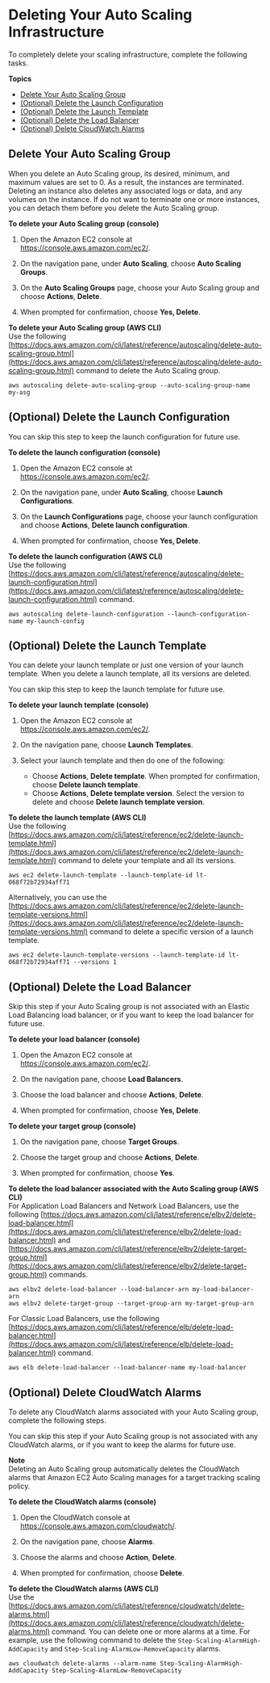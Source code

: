 # Deleting Your Auto Scaling Infrastructure<a name="as-process-shutdown"></a>

To completely delete your scaling infrastructure, complete the following tasks\.

**Topics**
+ [Delete Your Auto Scaling Group](#as-shutdown-lbs-delete-asg-cli)
+ [\(Optional\) Delete the Launch Configuration](#as-shutdown-lbs-delete-lc-cli)
+ [\(Optional\) Delete the Launch Template](#as-shutdown-lbs-delete-lt-cli)
+ [\(Optional\) Delete the Load Balancer](#as-shutdown-lbs-delete-lbs-cli)
+ [\(Optional\) Delete CloudWatch Alarms](#as-shutdown-delete-alarms-cli)

## Delete Your Auto Scaling Group<a name="as-shutdown-lbs-delete-asg-cli"></a>

When you delete an Auto Scaling group, its desired, minimum, and maximum values are set to 0\. As a result, the instances are terminated\. Deleting an instance also deletes any associated logs or data, and any volumes on the instance\. If do not want to terminate one or more instances, you can detach them before you delete the Auto Scaling group\.

**To delete your Auto Scaling group \(console\)**

1. Open the Amazon EC2 console at [https://console\.aws\.amazon\.com/ec2/](https://console.aws.amazon.com/ec2/)\.

1. On the navigation pane, under **Auto Scaling**, choose **Auto Scaling Groups**\.

1. On the **Auto Scaling Groups** page, choose your Auto Scaling group and choose **Actions**, **Delete**\. 

1. When prompted for confirmation, choose **Yes, Delete**\.

**To delete your Auto Scaling group \(AWS CLI\)**  
Use the following [https://docs.aws.amazon.com/cli/latest/reference/autoscaling/delete-auto-scaling-group.html](https://docs.aws.amazon.com/cli/latest/reference/autoscaling/delete-auto-scaling-group.html) command to delete the Auto Scaling group\. 

```
aws autoscaling delete-auto-scaling-group --auto-scaling-group-name my-asg
```

## \(Optional\) Delete the Launch Configuration<a name="as-shutdown-lbs-delete-lc-cli"></a>

You can skip this step to keep the launch configuration for future use\.

**To delete the launch configuration \(console\)**

1. Open the Amazon EC2 console at [https://console\.aws\.amazon\.com/ec2/](https://console.aws.amazon.com/ec2/)\.

1. On the navigation pane, under **Auto Scaling**, choose **Launch Configurations**\.

1. On the **Launch Configurations** page, choose your launch configuration and choose **Actions**, **Delete launch configuration**\.

1. When prompted for confirmation, choose **Yes, Delete**\.

**To delete the launch configuration \(AWS CLI\)**  
Use the following [https://docs.aws.amazon.com/cli/latest/reference/autoscaling/delete-launch-configuration.html](https://docs.aws.amazon.com/cli/latest/reference/autoscaling/delete-launch-configuration.html) command\.

```
aws autoscaling delete-launch-configuration --launch-configuration-name my-launch-config
```

## \(Optional\) Delete the Launch Template<a name="as-shutdown-lbs-delete-lt-cli"></a>

You can delete your launch template or just one version of your launch template\. When you delete a launch template, all its versions are deleted\.

You can skip this step to keep the launch template for future use\. 

**To delete your launch template \(console\)**

1. Open the Amazon EC2 console at [https://console\.aws\.amazon\.com/ec2/](https://console.aws.amazon.com/ec2/)\.

1. On the navigation pane, choose **Launch Templates**\.

1. Select your launch template and then do one of the following: 
   + Choose **Actions**, **Delete template**\. When prompted for confirmation, choose **Delete launch template**\.
   + Choose **Actions**, **Delete template version**\. Select the version to delete and choose **Delete launch template version**\.

**To delete the launch template \(AWS CLI\)**  
Use the following [https://docs.aws.amazon.com/cli/latest/reference/ec2/delete-launch-template.html](https://docs.aws.amazon.com/cli/latest/reference/ec2/delete-launch-template.html) command to delete your template and all its versions\.

```
aws ec2 delete-launch-template --launch-template-id lt-068f72b72934aff71
```

Alternatively, you can use the [https://docs.aws.amazon.com/cli/latest/reference/ec2/delete-launch-template-versions.html](https://docs.aws.amazon.com/cli/latest/reference/ec2/delete-launch-template-versions.html) command to delete a specific version of a launch template\. 

```
aws ec2 delete-launch-template-versions --launch-template-id lt-068f72b72934aff71 --versions 1
```

## \(Optional\) Delete the Load Balancer<a name="as-shutdown-lbs-delete-lbs-cli"></a>

Skip this step if your Auto Scaling group is not associated with an Elastic Load Balancing load balancer, or if you want to keep the load balancer for future use\. 

**To delete your load balancer \(console\)**

1. Open the Amazon EC2 console at [https://console\.aws\.amazon\.com/ec2/](https://console.aws.amazon.com/ec2/)\.

1. On the navigation pane, choose **Load Balancers**\.

1. Choose the load balancer and choose **Actions**, **Delete**\.

1. When prompted for confirmation, choose **Yes, Delete**\.

**To delete your target group \(console\)**

1. On the navigation pane, choose **Target Groups**\.

1. Choose the target group and choose **Actions**, **Delete**\.

1. When prompted for confirmation, choose **Yes**\.

**To delete the load balancer associated with the Auto Scaling group \(AWS CLI\)**  
For Application Load Balancers and Network Load Balancers, use the following [https://docs.aws.amazon.com/cli/latest/reference/elbv2/delete-load-balancer.html](https://docs.aws.amazon.com/cli/latest/reference/elbv2/delete-load-balancer.html) and [https://docs.aws.amazon.com/cli/latest/reference/elbv2/delete-target-group.html](https://docs.aws.amazon.com/cli/latest/reference/elbv2/delete-target-group.html) commands\.

```
aws elbv2 delete-load-balancer --load-balancer-arn my-load-balancer-arn
aws elbv2 delete-target-group --target-group-arn my-target-group-arn
```

For Classic Load Balancers, use the following [https://docs.aws.amazon.com/cli/latest/reference/elb/delete-load-balancer.html](https://docs.aws.amazon.com/cli/latest/reference/elb/delete-load-balancer.html) command\.

```
aws elb delete-load-balancer --load-balancer-name my-load-balancer
```

## \(Optional\) Delete CloudWatch Alarms<a name="as-shutdown-delete-alarms-cli"></a>

To delete any CloudWatch alarms associated with your Auto Scaling group, complete the following steps\. 

You can skip this step if your Auto Scaling group is not associated with any CloudWatch alarms, or if you want to keep the alarms for future use\.

**Note**  
Deleting an Auto Scaling group automatically deletes the CloudWatch alarms that Amazon EC2 Auto Scaling manages for a target tracking scaling policy\. 

**To delete the CloudWatch alarms \(console\)**

1. Open the CloudWatch console at [https://console\.aws\.amazon\.com/cloudwatch/](https://console.aws.amazon.com/cloudwatch/)\.

1. On the navigation pane, choose **Alarms**\.

1. Choose the alarms and choose **Action**, **Delete**\.

1. When prompted for confirmation, choose **Delete**\.

**To delete the CloudWatch alarms \(AWS CLI\)**  
Use the [https://docs.aws.amazon.com/cli/latest/reference/cloudwatch/delete-alarms.html](https://docs.aws.amazon.com/cli/latest/reference/cloudwatch/delete-alarms.html) command\. You can delete one or more alarms at a time\. For example, use the following command to delete the `Step-Scaling-AlarmHigh-AddCapacity` and `Step-Scaling-AlarmLow-RemoveCapacity` alarms\.

```
aws cloudwatch delete-alarms --alarm-name Step-Scaling-AlarmHigh-AddCapacity Step-Scaling-AlarmLow-RemoveCapacity
```